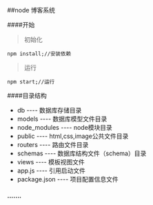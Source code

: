 ##node 博客系统

####开始
>初始化
  
`npm install;//安装依赖`
>运行

`npm start;//运行`

####目录结构

* db  ---- 数据库存储目录
* models  ---- 数据库模型文件目录
* node_modules ---- node模块目录
* public ---- html,css,image公共文件目录
* routers ---- 路由文件目录
* schemas ---- 数据库结构文件（schema）目录
* views ---- 模板视图文件
* app.js ---- 引用启动文件
* package.json ---- 项目配置信息文件

#### .......